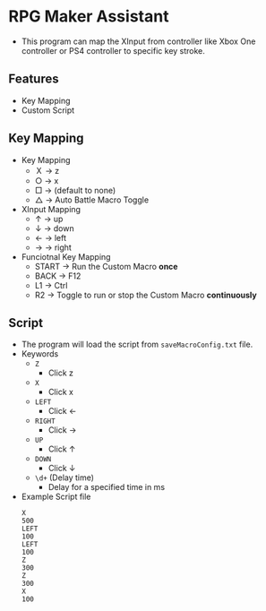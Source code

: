 # RPG Maker Assistant
* This program can map the XInput from controller like Xbox One controller or PS4 controller to specific key stroke.
## Features
* Key Mapping
* Custom Script
## Key Mapping
* Key Mapping
    * Ｘ → z
    * ○ → x
    * □ → (default to none)
    * △ → Auto Battle Macro Toggle
* XInput Mapping
    * ↑ → up
    * ↓ → down
    * ← → left
    * → → right
* Funciotnal Key Mapping
    * START → Run the Custom Macro **once**
    * BACK → F12
    * L1 → Ctrl
    * R2 → Toggle to run or stop the Custom Macro **continuously**
## Script
* The program will load the script from `saveMacroConfig.txt` file.
* Keywords
    * `Z`
        * Click z
    * `X`
        * Click x
    * `LEFT`
        * Click ←
    * `RIGHT`
        * Click →
    * `UP`
        * Click ↑
    * `DOWN`
        * Click ↓
    * `\d+` (Delay time)
        * Delay for a specified time in ms
* Example Script file
    ```
    X
    500
    LEFT
    100
    LEFT
    100
    Z
    300
    Z
    300
    X
    100
    ```
